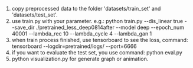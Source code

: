 1. copy preprocessed data to the folder 'datasets/train_set' and 'datasets/test_set'.
2. use train.py with your parameter. e.g.: python train.py --dis_linear true --save_dir ./pretrained_less_deep0814after --model deep --epoch_num 40001 --lambda_rec 10 --lambda_cycle 4 --lambda_gan 1
3. when train process finished, use tensorboard to see the loss, command: tensorboard --logdir=pretrained/logs/ --port=6666
4. if you want to evaluate the test set, you use command: python eval.py
5. python visualization.py for generate graph or animation.
